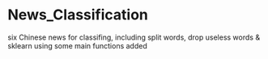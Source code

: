 # News_Classification
six Chinese news for classifing, including split words, drop useless words &amp; sklearn using
some main functions added
